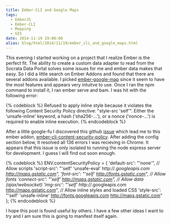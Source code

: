 ```yaml
---
title: Ember-CLI and Google Maps
tags:
  - EmberJS
  - Ember-CLI
  - Mapping
  - GIS
date: 2014-11-19 19:00:00
alias: blog/html/2014/11/19/ember_cli_and_google_maps.html
---
```


This evening I started working on a project that I realize Ember is the perfect
fit. The ability to create a custom data adapter to read from the Socrata Data Portal
solves some issues for me and ember data makes that easy. So I did a little search on
Ember Addons and found that there are several addons available.  I picked [ember-google-map](https://github.com/ember-admin/ember-cli-map)
since it seem to have the most features and appears very intuitve to use.  Once I ran the npm command
to install it, I ran ember serve and bam.  I was hit with the following error:

{% codeblock %}
Refused to apply inline style because it violates the following Content Security Policy
directive: "style-src 'self'". Either the 'unsafe-inline' keyword, a hash ('sha256-...'),
or a nonce ('nonce-...') is required to enable inline execution.
{% endcodeblock %}

After a little google-fu I discovered this github [issue](https://github.com/stefanpenner/ember-cli/issues/2174) which lead me to this ember addon, [ember-cli-content-security-policy](https://github.com/rwjblue/ember-cli-content-security-policy). After adding the
config section below, It resolved all 136 errors I was recieving in Chrome. It appears that this issue is only isolated to running the node express
server for development. I guess I will find out soon enough.

{% codeblock %}
ENV.contentSecurityPolicy = {
  'default-src': "'none'",
  // Allow scripts
  'script-src': "'self' 'unsafe-eval' http://*.googleapis.com http://maps.gstatic.com",
  'font-src': "'self' http://fonts.gstatic.com", // Allow fonts
  'connect-src': "'self' http://maps.gstatic.com", // Allow data (ajax/websocket)
  'img-src': "'self' http://*.googleapis.com http://maps.gstatic.com",
  // Allow inline styles and loaded CSS
  'style-src': "'self' 'unsafe-inline' http://fonts.googleapis.com http://maps.gstatic.com"
};
{% endcodeblock %}

I hope this post is found useful by others. I have a few other ideas I want to try and I am sure this is going to manifest itself again.